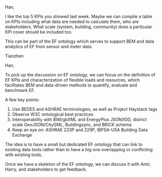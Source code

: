 Han,

I like the top 5 KPIs you showed last week. Maybe we can compile a table on KPIs including what data are needed to calculate them, who are stakeholders. What scale (system, building, community) does a particular KPI cover should be included too.

This can be part of the EF ontology which serves to support BEM and data analytics of EF from sensor and meter data.

Tianzhen


Han,

To pick up the discussion on EF ontology, we can focus on the definition of EF KPIs and characterization of flexible loads and resources, which facilitates BEM and data-driven methods to quantify, evaluate and benchmark EF.

A few key points:
1. Use BEDES and ASHRAE terminologies, as well as Project Haystack tags
2. Observe W3C ontological best practices
3. Interoperability with BIM/gbXML and EnergyPlus JSON/IDD, district scale GeoJSON/CityGML, Buildingsync, and BRICK schema
4. Keep an eye on: ASHRAE 223P and 229P, IBPSA-USA Building Data Exchange

The idea is to have a small but dedicated EF ontology that can link to existing data tools rather than to have a big one overlapping or conflicting with existing tools.

Once we have a skeleton of the EF ontology, we can discuss it with Amir, Harry, and stakeholders to get feedback.